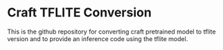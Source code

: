 # Craft TFLITE Conversion
This is the github repository for converting craft pretrained model to tflite version and to provide an inference code using the tflite model.
